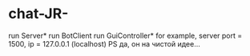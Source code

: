 # chat-JR-
run Server* 
run BotClient 
run GuiController*
for example, server port = 1500, ip = 127.0.0.1 (localhost)
PS да, он на чистой идее...
